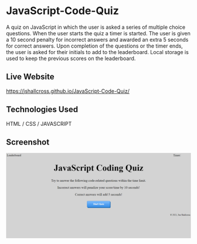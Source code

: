 # JavaScript-Code-Quiz
A quiz on JavaScript in which the user is asked a series of multiple choice questions. When the user starts the quiz a timer is started. The user is given a 10 second penalty for incorrect answers and awarded an extra 5 seconds for correct answers. Upon completion of the questions or the timer ends, the user is asked for their initials to add to the leaderboard. Local storage is used to keep the previous scores on the leaderboard.

## Live Website
https://jshallcross.github.io/JavaScript-Code-Quiz/
## Technologies Used
HTML / CSS / JAVASCRIPT 

## Screenshot
![Screenshot of application](./assets/images/code-quiz-screen.png)

